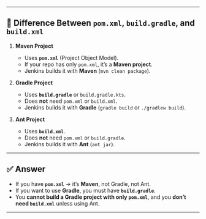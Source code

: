 
---

## 📌 Difference Between `pom.xml`, `build.gradle`, and `build.xml`

1. **Maven Project**

   * Uses **`pom.xml`** (Project Object Model).
   * If your repo has only `pom.xml`, it’s a **Maven project**.
   * Jenkins builds it with **Maven** (`mvn clean package`).

2. **Gradle Project**

   * Uses **`build.gradle`** or `build.gradle.kts`.
   * Does **not** need `pom.xml` or `build.xml`.
   * Jenkins builds it with **Gradle** (`gradle build` or `./gradlew build`).

3. **Ant Project**

   * Uses **`build.xml`**.
   * Does **not** need `pom.xml` or `build.gradle`.
   * Jenkins builds it with **Ant** (`ant jar`).

---

## ✅ Answer

* If you have **`pom.xml`** → it’s **Maven**, not Gradle, not Ant.
* If you want to use **Gradle**, you must have **`build.gradle`**.
* You **cannot build a Gradle project with only `pom.xml`**, and you **don’t need `build.xml`** unless using Ant.

---
